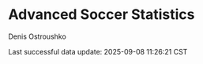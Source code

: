 # Advanced Soccer Statistics
Denis Ostroushko

<!-- gfm -->

Last successful data update: 2025-09-08 11:26:21 CST
